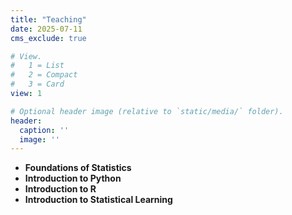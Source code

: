 ```yaml
---
title: "Teaching"
date: 2025-07-11
cms_exclude: true

# View.
#   1 = List
#   2 = Compact
#   3 = Card
view: 1

# Optional header image (relative to `static/media/` folder).
header:
  caption: ''
  image: ''
---
```


- **Foundations of Statistics** 
- **Introduction to Python**
- **Introduction to R** 
- **Introduction to Statistical Learning** 
